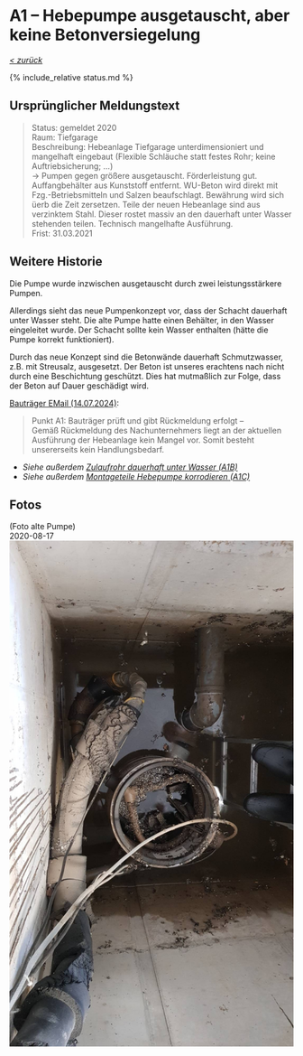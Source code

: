 # A1 &ndash; Hebepumpe ausgetauscht, aber keine Betonversiegelung

_[&lt; zurück](../../index.md)_

{% include_relative status.md %}

## Ursprünglicher Meldungstext

> Status: gemeldet 2020\
> Raum: Tiefgarage\
> Beschreibung: Hebeanlage Tiefgarage unterdimensioniert und mangelhaft eingebaut (Flexible Schläuche statt festes Rohr; keine Auftriebsicherung; …)\
> -> Pumpen gegen größere ausgetauscht. Förderleistung gut. Auffangbehälter aus Kunststoff entfernt. WU-Beton wird direkt mit Fzg.-Betriebsmitteln und Salzen beaufschlagt. Bewährung wird sich üerb die Zeit zersetzen. Teile der neuen Hebeanlage sind aus verzinktem Stahl. Dieser rostet massiv an den dauerhaft unter Wasser stehenden teilen. Technisch mangelhafte Ausführung.\
> Frist: 31.03.2021

## Weitere Historie

Die Pumpe wurde inzwischen ausgetauscht durch zwei leistungsstärkere Pumpen.

Allerdings sieht das neue Pumpenkonzept vor, dass der Schacht dauerhaft unter Wasser steht. Die alte Pumpe hatte einen Behälter, in den Wasser eingeleitet wurde. Der Schacht sollte kein Wasser enthalten (hätte die Pumpe korrekt funktioniert).

Durch das neue Konzept sind die Betonwände dauerhaft Schmutzwasser, z.B. mit Streusalz, ausgesetzt. Der Beton ist unseres erachtens nach nicht durch eine Beschichtung geschützt. Dies hat mutmaßlich zur Folge, dass der Beton auf Dauer geschädigt wird.

[Bauträger EMail (14.07.2024)]:

> Punkt A1: Bauträger prüft und gibt Rückmeldung erfolgt –<br>
> Gemäß Rückmeldung des Nachunternehmers liegt an der aktuellen Ausführung der Hebeanlage kein Mangel vor. Somit besteht unsererseits kein Handlungsbedarf.

- _Siehe außerdem_ [_Zulaufrohr dauerhaft unter Wasser (A1B)_](../A1B/index.md)
- _Siehe außerdem_ [_Montageteile Hebepumpe korrodieren (A1C)_](../A1C/index.md)

## Fotos

(Foto alte Pumpe)\
2020-08-17
![](20200817_184129_small.jpg)

[Bauträger EMail (14.07.2024)]: https://drive.google.com/file/d/19hDpQ9SWxaemkfX0wXpxzCk9p0P5WIK4/view?usp=drive_link
